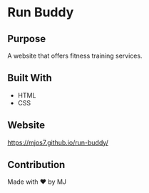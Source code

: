 # Run Buddy

## Purpose
A website that offers fitness training services.

## Built With
* HTML
* CSS

## Website
https://mjos7.github.io/run-buddy/

## Contribution
Made with ❤️ by MJ

